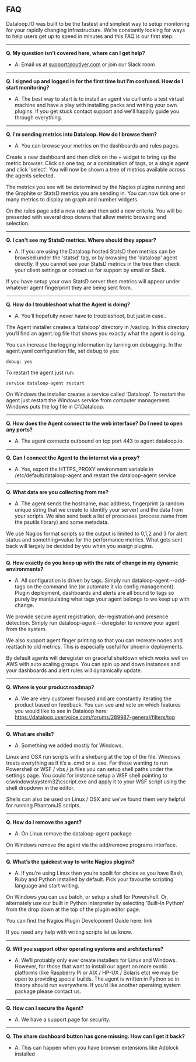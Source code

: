 ## FAQ

Dataloop.IO was built to be the fastest and simplest way to setup monitoring for your rapidly changing infrastructure. We’re constantly looking for ways to help users get up to speed in minutes and this FAQ is our first step.
 
- - -

**Q. My question isn’t covered here, where can I get help?**

* A. Email us at <support@outlyer.com> or join our Slack room

- - -

**Q. I signed up and logged in for the first time but I’m confused. How  do I start monitoring?**

* A. The best way to start is to install an agent via curl onto a test virtual machine and have a play with installing packs and writing your own plugins. If you get stuck contact support and we'll happily guide you through everything.

- - -

**Q. I'm sending metrics into Dataloop. How do I browse them?**

* A. You can browse your metrics on the dashboards and rules pages.

Create a new dashboard and then click on the + widget to bring up the metric browser. Click on one tag, or a combination of tags, or a single agent and click 'select'. You will now be shown a tree of metrics available across the agents selected.

The metrics you see will be determined by the Nagios plugins running and the Graphite or StatsD metrics you are sending in. You can now tick one or many metrics to display on graph and number widgets.

On the rules page add a new rule and then add a new criteria. You will be presented with several drop downs that allow metric browsing and selection.

- - -

**Q. I can't see my StatsD metrics. Where should they appear?**

* A. If you are using the Dataloop hosted StatsD then metrics can be browsed under the 'statsd' tag, or by browsing the 'dataloop' agent directly. If you cannot see your StatsD metrics in the tree then check your client settings or contact us for support by email or Slack.

If you have setup your own StatsD server then metrics will appear under whatever agent fingerprint they are being sent from.

- - -

**Q. How do I troubleshoot what the Agent is doing?**

* A. You’ll hopefully never have to troubleshoot, but just in case..

The Agent installer creates a ‘dataloop’ directory in /var/log. In this directory you’ll find an agent.log file that shows you exactly what the agent is doing.

You can increase the logging information by turning on debugging. In the agent.yaml configuration file, set debug to yes:

```
debug: yes
```

To restart the agent just run:

```
service dataloop-agent restart
```

On Windows the installer creates a service called ‘Dataloop’. To restart the agent just restart the Windows service from computer management. Windows puts the log file in C:\Dataloop.

- - -

**Q. How does the Agent connect to the web interface? Do I need to open any ports?**

* A. The agent connects outbound on tcp port 443 to agent.dataloop.io.

- - -

**Q. Can I connect the Agent to the internet via a proxy?**

* A. Yes, export the HTTPS_PROXY environment variable in /etc/default/dataloop-agent and restart the dataloop-agent service

- - -

**Q. What data are you collecting from me?**

* A. The agent sends the hostname, mac address, fingerprint (a random unique string that we create to identify your server) and the data from your scripts. We also send back a list of processes (process.name from the psutils library) and some metadata.

We use Nagios format scripts so the output is limited to 0,1,2 and 3 for alert status and something=value for the performance metrics. What gets sent back will largely be decided by you when you assign plugins.

- - -

**Q. How exactly do you keep up with the rate of change in my dynamic environments?**

* A. All configuration is driven by tags. Simply run dataloop-agent --add-tags on the command line (or automate it via config management). Plugin deployment, dashboards and alerts are all bound to tags so purely by manipulating what tags your agent belongs to we keep up with change.

We provide secure agent registration, de-registration and presence detection. Simply run dataloop-agent --deregister to remove your agent from the system.

We also support agent finger printing so that you can recreate nodes and reattach to old metrics. This is especially useful for phoenix deployments.

By default agents will deregister on graceful shutdown which works well on AWS with auto scaling groups. You can spin up and down instances and your dashboards and alert rules will dynamically update.

- - -

**Q. Where is your product roadmap?**

* A. We are very customer focused and are constantly iterating the product based on feedback. You can see and vote on which features you would like to see in Dataloop here: https://dataloop.uservoice.com/forums/289987-general/filters/top

- - -

**Q. What are shells?**

* A. Something we added mostly for Windows.

Linux and OSX run scripts with a shebang at the top of the file. Windows treats everything as if it’s a .cmd or a .exe. For those wanting to run Powershell or WSF / vbs / js files you can setup shell paths under the settings page. You could for instance setup a WSF shell pointing to c:\windows\system32\cscript.exe and apply it to your WSF script using the shell dropdown in the editor.

Shells can also be used on Linux / OSX and we’ve found them very helpful for running PhantomJS scripts.

- - -

**Q. How do I remove the agent?**

* A. On Linux remove the dataloop-agent package

On Windows remove the agent via the add/remove programs interface.

- - -

**Q. What’s the quickest way to write Nagios plugins?**

* A. If you’re using Linux then you’re spoilt for choice as you have Bash, Ruby and Python installed by default. Pick your favourite scripting language and start writing.

On Windows you can use batch, or setup a shell for Powershell. Or, alternately use our built in Python interpreter by selecting 'Built-In Python' from the drop down at the top of the plugin editor page.

You can find the Nagios Plugin Development Guide here: link

If you need any help with writing scripts let us know.

- - -

**Q. Will you support other operating systems and architectures?**

* A. We’ll probably only ever create installers for Linux and Windows. However, for those that want to install our agent on more exotic platforms (like Raspberry Pi or AIX / HP-UX / Solaris etc) we may be open to providing special builds. The agent is written in Python so in theory should run everywhere. If you’d like another operating system package please contact us.

- - -

**Q. How can I secure the Agent?**

* A. We have a support page for security.

- - -

**Q. The share dashboard button has gone missing. How can I get it back?**

* A. This can happen when you have browser extensions like Adblock installed
